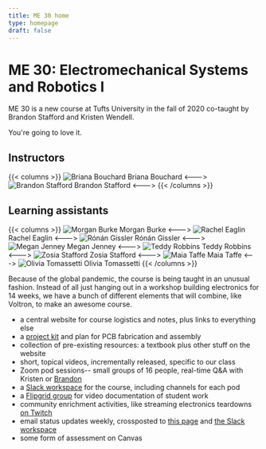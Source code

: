 ```yaml
---
title: ME 30 home
type: homepage
draft: false
---
```


# ME 30: Electromechanical Systems and Robotics I

ME 30 is a new course at Tufts University in the fall of 2020 co-taught by Brandon Stafford and Kristen Wendell.

You're going to love it.

## Instructors

{{< columns >}}
![Briana Bouchard](/img/briana-bouchard.jpg)
Briana Bouchard
<--->
![Brandon Stafford](/img/brandon-stafford.jpg)
Brandon Stafford
<--->
{{< /columns >}}

## Learning assistants

{{< columns >}}
![Morgan Burke](/img/morgan-burke.jpg)
Morgan Burke
<--->
![Rachel Eaglin](/img/rachel-eaglin.jpg)
Rachel Eaglin
<--->
![Rónán Gissler](/img/ronan-gissler.jpg)
Rónán Gissler
<--->
![Megan Jenney](/img/megan-jenney.jpg)
Megan Jenney
<--->
![Teddy Robbins](/img/teddy-robbins.jpg)
Teddy Robbins
<--->
![Zosia Stafford](/img/zosia-stafford.jpg)
Zosia Stafford
<--->
![Maia Taffe](/img/maia-taffe.jpg)
Maia Taffe
<--->
![Olivia Tomassetti](/img/olivia-tomassetti.jpg)
Olivia Tomassetti
{{< /columns >}}

Because of the global pandemic, the course is being taught in an unusual fashion. Instead of all just hanging out in a workshop building electronics for 14 weeks, we have a bunch of different elements that will combine, like Voltron, to make an awesome course.

* a central website for course logistics and notes, plus links to everything else
* a [project kit](/logistics/kit/) and plan for PCB fabrication and assembly
* collection of pre-existing resources: a textbook plus other stuff on the website
* short, topical videos, incrementally released, specific to our class
* Zoom pod sessions-- small groups of 16 people, real-time Q&A with Kristen or [Brandon](https://tufts.zoom.us/my/brandon.of.nolop)
* a [Slack workspace](https://tufts-me30.slack.com) for the course, including channels for each pod
* a [Flipgrid group](https://flipgrid.com/me30) for video documentation of student work
* community enrichment activities, like streaming electronics teardowns [on Twitch](https://www.twitch.tv/radio_polonium_active)
* email status updates weekly, crossposted to [this page](/logistics/weekly-updates/) and [the Slack workspace](https://tufts-me30.slack.com)
* some form of assessment on Canvas
